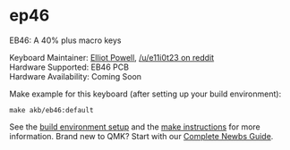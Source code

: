 # ep46

EB46: A 40% plus macro keys

Keyboard Maintainer: [Elliot Powell](https://github.com/e11i0t23), [/u/e11i0t23 on reddit](https://reddit.com/u/e11i0t23)  
Hardware Supported: EB46 PCB  
Hardware Availability: Coming Soon

Make example for this keyboard (after setting up your build environment):

    make akb/eb46:default

See the [build environment setup](https://docs.qmk.fm/#/getting_started_build_tools) and the [make instructions](https://docs.qmk.fm/#/getting_started_make_guide) for more information. Brand new to QMK? Start with our [Complete Newbs Guide](https://docs.qmk.fm/#/newbs).
